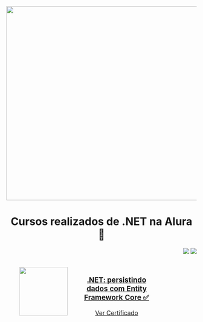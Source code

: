 <div align="center">
  <img width="512px" src="https://almablog-media.s3.ap-south-1.amazonaws.com/image1_6cbdeb8806.png">
  <h1>Cursos realizados de .NET na Alura 🎃</h1>
</div>

<p align="right">
  <img loading="lazy" src="https://img.shields.io/badge/CARGA_HORARIA_TOTAL-8_HORAS-blue?style=for-the-badge"/>
  <img loading="lazy" src="http://img.shields.io/static/v1?label=CURSOS%20REALIZADOS:&message=1&color=GREEN&style=for-the-badge"/>
</p>

<!-- Tabela única para manter tamanho uniforme -->
<table align="center" style="width: 80%; table-layout: fixed; border-collapse: separate; border-spacing: 15px 10px;">
  <tr align="center">
    <td style="width: 150px; text-align: center;">
      <a href="https://github.com/GustavoVieiraa/.NET-Persistindo-Dados-Com-Entity-Framework-Core">
        <img loading="lazy" width="128px" src="https://www.alura.com.br/assets/api/cursos/dot-net-persistindo-dados-entity-framework-core.svg" />
      </a>
    </td>
    <td style="text-align: center;">
      <h3>
        <a href="https://github.com/GustavoVieiraa/.NET-Persistindo-Dados-Com-Entity-Framework-Core">
          .NET: persistindo dados com Entity Framework Core ✅
        </a>
      </h3>
      <a href="https://github.com/GustavoVieiraa/.NET-Persistindo-Dados-Com-Entity-Framework-Core">
        Ver Certificado
      </a>
    </td>
  </tr>
</table>

